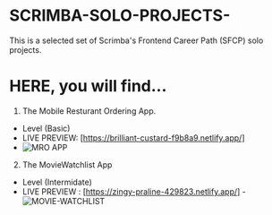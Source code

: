 # SCRIMBA-SOLO-PROJECTS-
This is a selected set of Scrimba's Frontend Career Path (SFCP) solo projects.


# HERE, you will find...

1. The Mobile Resturant Ordering App.
 - Level (Basic)
 - LIVE PREVIEW: [https://brilliant-custard-f9b8a9.netlify.app/]
 - ![MRO APP](https://user-images.githubusercontent.com/95982650/213229670-d5de3553-90d1-488e-8abe-a173ca9a94d5.png)
 
 
 2. The MovieWatchlist App
   - Level (Intermidate)
   - LIVE PREVIEW : [https://zingy-praline-429823.netlify.app/]
   -![MOVIE-WATCHLIST](https://user-images.githubusercontent.com/95982650/213233262-4ca757af-ecd6-44a7-9a56-81da9f112281.png)

